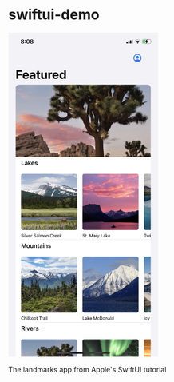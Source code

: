 # swiftui-demo

<img src="screenshot.png" alt="Screenshot of the SwiftUI demo app" width="300">

The landmarks app from Apple's SwiftUI tutorial
